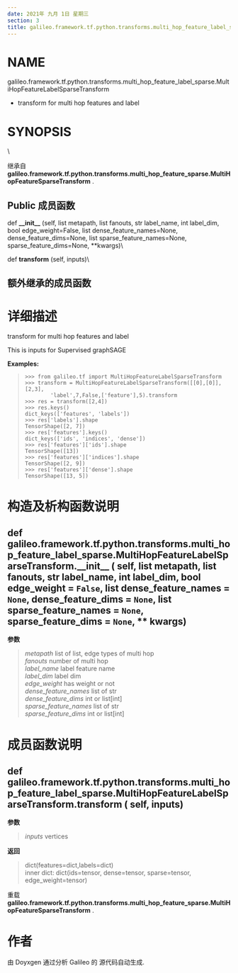 ```yaml
---
date: 2021年 九月 1日 星期三
section: 3
title: galileo.framework.tf.python.transforms.multi_hop_feature_label_sparse.MultiHopFeatureLabelSparseTransform
---
```


# NAME

galileo.framework.tf.python.transforms.multi_hop_feature_label_sparse.MultiHopFeatureLabelSparseTransform
- transform for multi hop features and label

# SYNOPSIS

\

继承自
**galileo.framework.tf.python.transforms.multi_hop_feature_sparse.MultiHopFeatureSparseTransform**
.

## Public 成员函数

def **\_\_init\_\_** (self, list metapath, list fanouts, str label_name,
int label_dim, bool edge_weight=False, list dense_feature_names=None,
dense_feature_dims=None, list sparse_feature_names=None,
sparse_feature_dims=None, \*\*kwargs)\

def **transform** (self, inputs)\

## 额外继承的成员函数

# 详细描述

transform for multi hop features and label

This is inputs for Supervised graphSAGE

**Examples:**

>     >>> from galileo.tf import MultiHopFeatureLabelSparseTransform
>     >>> transform = MultiHopFeatureLabelSparseTransform([[0],[0]],[2,3],
>             'label',7,False,['feature'],5).transform
>     >>> res = transform([2,4])
>     >>> res.keys()
>     dict_keys(['features', 'labels'])
>     >>> res['labels'].shape
>     TensorShape([2, 7])
>     >>> res['features'].keys()
>     dict_keys(['ids', 'indices', 'dense'])
>     >>> res['features']['ids'].shape
>     TensorShape([13])
>     >>> res['features']['indices'].shape
>     TensorShape([2, 9])
>     >>> res['features']['dense'].shape
>     TensorShape([13, 5])

# 构造及析构函数说明

## def galileo.framework.tf.python.transforms.multi_hop_feature_label_sparse.MultiHopFeatureLabelSparseTransform.\_\_init\_\_ ( self, list metapath, list fanouts, str label_name, int label_dim, bool edge_weight = `False`, list dense_feature_names = `None`, dense_feature_dims = `None`, list sparse_feature_names = `None`, sparse_feature_dims = `None`, \*\* kwargs)

**参数**

> *metapath* list of list, edge types of multi hop\
> *fanouts* number of multi hop\
> *label_name* label feature name\
> *label_dim* label dim\
> *edge_weight* has weight or not\
> *dense_feature_names* list of str\
> *dense_feature_dims* int or list\[int\]\
> *sparse_feature_names* list of str\
> *sparse_feature_dims* int or list\[int\]

# 成员函数说明

## def galileo.framework.tf.python.transforms.multi_hop_feature_label_sparse.MultiHopFeatureLabelSparseTransform.transform ( self, inputs)

**参数**

> *inputs* vertices

**返回**

> dict(features=dict,labels=dict)\
> inner dict: dict(ids=tensor, dense=tensor, sparse=tensor,
> edge_weight=tensor)

重载
**galileo.framework.tf.python.transforms.multi_hop_feature_sparse.MultiHopFeatureSparseTransform**
.

# 作者

由 Doyxgen 通过分析 Galileo 的 源代码自动生成.
